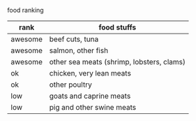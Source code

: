 food ranking

| rank          | food stuffs | 
| ------------- | ----------- | 
| awesome       | beef cuts, tuna |
| awesome       | salmon, other fish |
| awesome       | other sea meats (shrimp, lobsters, clams) |
| ok            | chicken, very lean meats |
| ok            | other poultry |
| low           | goats and caprine meats |
| low           | pig and other swine meats |
